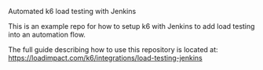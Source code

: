 Automated k6 load testing with Jenkins

This is an example repo for how to setup k6 with Jenkins to add load testing into an automation flow.

The full guide describing how to use this repository is located at: https://loadimpact.com/k6/integrations/load-testing-jenkins